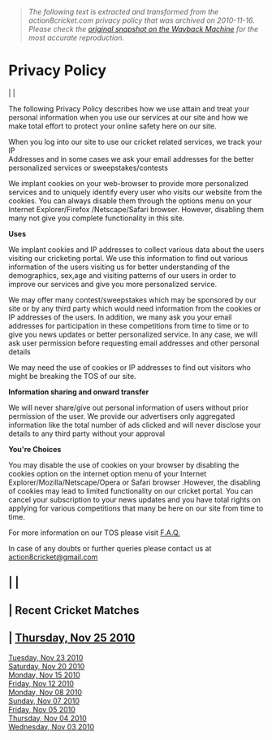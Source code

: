 > *The following text is extracted and transformed from the action8cricket.com privacy policy that was archived on 2010-11-16. Please check the [original snapshot on the Wayback Machine](https://web.archive.org/web/20101116104756id_/http%3A//www.action8cricket.com/privacy_policy.htm) for the most accurate reproduction.*

# Privacy Policy

|  |   
  
  
The following Privacy Policy describes how we use attain and treat your personal information when you use our services at our site and how we make total effort to protect your online safety here on our site.

When you log into our site to use our cricket related services, we track your IP  
Addresses and in some cases we ask your email addresses for the better personalized services or sweepstakes/contests  


We implant cookies on your web-browser to provide more personalized services and to uniquely identify every user who visits our website from the cookies. You can always disable them through the options menu on your Internet Explorer/Firefox /Netscape/Safari browser. However, disabling them many not give you complete functionality in this site.

**Uses**

We implant cookies and IP addresses to collect various data about the users visiting our cricketing portal. We use this information to find out various information of the users visiting us for better understanding of the demographics, sex,age and visiting patterns of our users in order to improve our services and give you more personalized service.  


We may offer many contest/sweepstakes which may be sponsored by our site or by any third party which would need information from the cookies or IP addresses of the users. In addition, we many ask you your email addresses for participation in these competitions from time to time or to give you news updates or better personalized service. In any case, we will ask user permission before requesting email addresses and other personal details  


We may need the use of cookies or IP addresses to find out visitors who might be breaking the TOS of our site. 

**Information sharing and onward transfer**

We will never share/give out personal information of users without prior permission of the user. We provide our advertisers only aggregated information like the total number of ads clicked and will never disclose your details to any third party without your approval

**You're Choices**

You may disable the use of cookies on your browser by disabling the cookies option on the internet option menu of your Internet Explorer/Mozilla/Netscape/Opera or Safari browser .However, the disabling of cookies may lead to limited functionality on our cricket portal. You can cancel your subscription to your news updates and you have total rights on applying for various competitions that many be here on our site from time to time.

For more information on our TOS please visit [F.A.Q.](https://web.archive.org/web/20101116104756id_/http%3A//www.action8cricket.com/faq.htm)

In case of any doubts or further queries please contact us at [action8cricket@gmail.com](mailto:action8cricket@gmail.com)

|  |   
---  
| Recent Cricket Matches  
---  
| [Thursday, Nov 25 2010](https://web.archive.org/web/20101116104756id_/http%3A//www.action8cricket.com/cricketshowdate-25_nov_2010.htm)  
---  
[Tuesday, Nov 23 2010](https://web.archive.org/web/20101116104756id_/http%3A//www.action8cricket.com/cricketshowdate-23_nov_2010.htm)  
[Saturday, Nov 20 2010](https://web.archive.org/web/20101116104756id_/http%3A//www.action8cricket.com/cricketshowdate-20_nov_2010.htm)  
[Monday, Nov 15 2010](https://web.archive.org/web/20101116104756id_/http%3A//www.action8cricket.com/cricketshowdate-15_nov_2010.htm)  
[Friday, Nov 12 2010](https://web.archive.org/web/20101116104756id_/http%3A//www.action8cricket.com/cricketshowdate-12_nov_2010.htm)  
[Monday, Nov 08 2010](https://web.archive.org/web/20101116104756id_/http%3A//www.action8cricket.com/cricketshowdate-08_nov_2010.htm)  
[Sunday, Nov 07 2010](https://web.archive.org/web/20101116104756id_/http%3A//www.action8cricket.com/cricketshowdate-07_nov_2010.htm)  
[Friday, Nov 05 2010](https://web.archive.org/web/20101116104756id_/http%3A//www.action8cricket.com/cricketshowdate-05_nov_2010.htm)  
[Thursday, Nov 04 2010](https://web.archive.org/web/20101116104756id_/http%3A//www.action8cricket.com/cricketshowdate-04_nov_2010.htm)  
[Wednesday, Nov 03 2010](https://web.archive.org/web/20101116104756id_/http%3A//www.action8cricket.com/cricketshowdate-03_nov_2010.htm)
